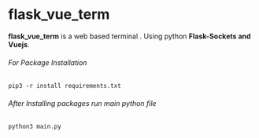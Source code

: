 # flask_vue_term
**flask_vue_term** is a web based terminal . Using python **Flask-Sockets and Vuejs**.

###### For Package Installation 
` pip3 -r install requirements.txt `

###### After Installing packages run main python file
` python3 main.py `
